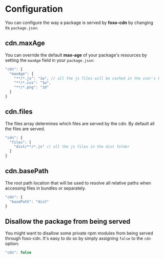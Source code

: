 <!--email_off-->
# Configuration

You can configure the way a package is served by **foso-cdn** by changing its
`package.json`.


## cdn.maxAge

You can override the default **max-age** of your package's resources by setting the `maxAge` field in your `package.json`:

``` js
"cdn": {
  "maxAge": {
    "**/*.js": "1w", // all the js files will be cached in the user's browser for 1 week
    "**/*.css": "1w",
    "**/*.png": "1d"
  }
}
```


## cdn.files

The files array determines which files are served by the cdn. By default all the files are served.

``` js
"cdn": {
  "files": [
    "dist/**/*.js" // all the js files in the dist folder
  ]
}
```


## cdn.basePath

The root path location that will be used to resolve all relative paths when accessing files in bundles or separately.

``` js
"cdn": {
  "basePath": "dist"
}
```


## Disallow the package from being served

You might want to disallow some private npm modules from being served through foso-cdn. It's easy to do so by simply assigning `false` to the `cdn` option:

``` js
"cdn": false
```
<!--/email_off-->
